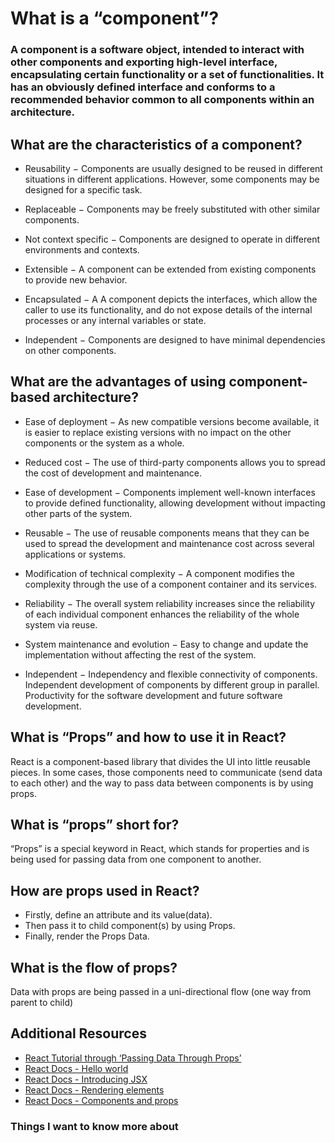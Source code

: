 # What is a “component”?
### A component is a software object, intended to interact with other components and exporting high-level interface, encapsulating certain functionality or a set of functionalities. It has an obviously defined interface and conforms to a recommended behavior common to all components within an architecture.




## What are the characteristics of a component?

* Reusability − Components are usually designed to be reused in different situations in different applications. However, some components may be designed for a specific task. 
* Replaceable − Components may be freely substituted with other similar components.
* Not context specific − Components are designed to operate in different environments and contexts.

* Extensible − A component can be extended from existing components to provide new behavior.

* Encapsulated − A A component depicts the interfaces, which allow the caller to use its functionality, and do not expose details of the internal processes or any internal variables or state.

* Independent − Components are designed to have minimal dependencies on other components.


## What are the advantages of using component-based architecture?

* Ease of deployment − As new compatible versions become available, it is easier to replace existing versions with no impact on the other components or the system as a whole.

* Reduced cost − The use of third-party components allows you to spread the cost of development and maintenance.

* Ease of development − Components implement well-known interfaces to provide defined functionality, allowing development without impacting other parts of the system.

* Reusable − The use of reusable components means that they can be used to spread the development and maintenance cost across several applications or systems.

* Modification of technical complexity − A component modifies the complexity through the use of a component container and its services.

* Reliability − The overall system reliability increases since the reliability of each individual component enhances the reliability of the whole system via reuse.

* System maintenance and evolution − Easy to change and update the implementation without affecting the rest of the system.

* Independent − Independency and flexible connectivity of components. Independent development of components by different group in parallel. Productivity for the software development and future software development.



## What is “Props” and how to use it in React?
React is a component-based library that divides the UI into little reusable pieces. In some cases, those components need to communicate (send data to each other) and the way to pass data between components is by using props.
## What is “props” short for?
“Props” is a special keyword in React, which stands for properties and is being used for passing data from one component to another.

## How are props used in React?
- Firstly, define an attribute and its value(data).
- Then pass it to child component(s) by using Props.
- Finally, render the Props Data.

## What is the flow of props?
Data with props are being passed in a uni-directional flow (one way from parent to child)



## Additional Resources 
* [React Tutorial through ‘Passing Data Through Props’](https://reactjs.org/tutorial/tutorial.html)
* [React Docs - Hello world](https://reactjs.org/docs/hello-world.html)
* [React Docs - Introducing JSX](https://reactjs.org/docs/introducing-jsx.html)
* [React Docs - Rendering elements](https://reactjs.org/docs/rendering-elements.html)
* [React Docs - Components and props](https://reactjs.org/docs/components-and-props.html)


### Things I want to know more about

